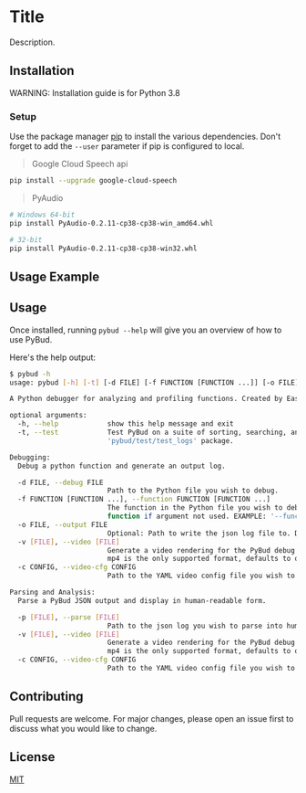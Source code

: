 # Title

Description.

## Installation

WARNING: Installation guide is for Python 3.8

### Setup
Use the package manager [pip](https://pip.pypa.io/en/stable/) to install the various dependencies. 
Don't forget to add the `--user` parameter if pip is configured to local.

> Google Cloud Speech api
```sh
pip install --upgrade google-cloud-speech
```

> PyAudio
```sh
# Windows 64-bit
pip install PyAudio-0.2.11-cp38-cp38-win_amd64.whl

# 32-bit
pip install PyAudio-0.2.11-cp38-cp38-win32.whl
```


## Usage Example


## Usage

Once installed, running `pybud --help` will give you an overview of how to use PyBud.

Here's the help output:

```bash
$ pybud -h
usage: pybud [-h] [-t] [-d FILE] [-f FUNCTION [FUNCTION ...]] [-o FILE] [-v [FILE]] [-c CONFIG] [-p [FILE]]

A Python debugger for analyzing and profiling functions. Created by Eastan Giebler.

optional arguments:
  -h, --help            show this help message and exit
  -t, --test            Test PyBud on a suite of sorting, searching, and similar algorithms. Outputs a PyBud JSON for each function in the
                        'pybud/test/test_logs' package.

Debugging:
  Debug a python function and generate an output log.

  -d FILE, --debug FILE
                        Path to the Python file you wish to debug.
  -f FUNCTION [FUNCTION ...], --function FUNCTION [FUNCTION ...]
                        The function in the Python file you wish to debug, along with the arguments you wish to pass. Defaults to the main
                        function if argument not used. EXAMPLE: '--function test 2 4' will call 'test(2,4)'.
  -o FILE, --output FILE
                        Optional: Path to write the json log file to. Defaults to output.pybud if argument not used.
  -v [FILE], --video [FILE]
                        Generate a video rendering for the PyBud debug steps of the program flow. Optional: provide a filepath to output to,
                        mp4 is the only supported format, defaults to output.mp4.
  -c CONFIG, --video-cfg CONFIG
                        Path to the YAML video config file you wish to use, default configuration will be loaded if not specified.

Parsing and Analysis:
  Parse a PyBud JSON output and display in human-readable form.

  -p [FILE], --parse [FILE]
                        Path to the json log you wish to parse into human-readable form. Defaults to output.pybud if a file is not specified.
  -v [FILE], --video [FILE]
                        Generate a video rendering for the PyBud debug steps of the program flow. Optional: provide a filepath to output to,
                        mp4 is the only supported format, defaults to output.mp4.
  -c CONFIG, --video-cfg CONFIG
                        Path to the YAML video config file you wish to use, default configuration will be loaded if not specified.
```

## Contributing
Pull requests are welcome. For major changes, please open an issue first to discuss what you would like to change.

## License
[MIT](https://choosealicense.com/licenses/mit/)
